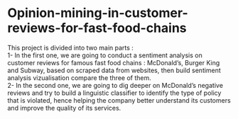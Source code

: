 # Opinion-mining-in-customer-reviews-for-fast-food-chains
This project is divided into two main parts :   
1- In the first one, we are going to conduct a sentiment analysis on customer reviews for famous fast food chains : McDonald’s, Burger King and Subway, based on scraped data from websites, then build sentiment analysis vizualisation compare the three of them.  
2- In the second one, we are going to dig deeper on McDonald’s negative reviews and try to build a linguistic classifier to identify the type of policy that is violated, hence helping the company better understand its customers and improve the quality of its services.
